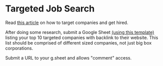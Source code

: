 # Targeted Job Search

Read [this article][1] on how to target companies and get hired. 

After doing some research, submit a Google Sheet [(using this template)][2] listing your top 10 targeted companies with backlink to their website. This list should be comprised of different sized companies, not just big box corporations. 

Submit a URL to your g.sheet and allows "comment" access. 

[1]: https://careerpivot.com/2017/target-the-company-quit-chasing-job/
[2]: https://docs.google.com/spreadsheets/d/1PGylOhiYIuDMLcGr6iUdMNSVwCwczWovbr1HqSRXBGA/edit#gid=0
